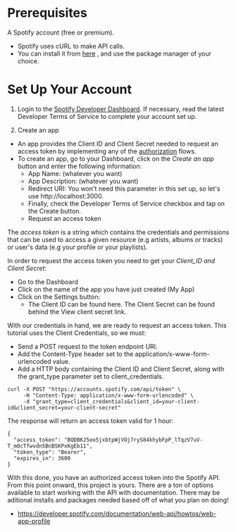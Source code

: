 # Prerequisites
A Spotify account (free or premium).
- Spotify uses cURL to make API calls.
- You can install it from [here](https://curl.se/download.html) , and use the package manager of your choice.

# Set Up Your Account
1. Login to the [Spotify Developer Dashboard](https://developer.spotify.com/dashboard). If necessary, read the latest Developer Terms of Service to complete your account set up.
   
2. Create an app
  - An app provides the Client ID and Client Secret needed to request an access token by implementing any of the [authorization](https://developer.spotify.com/documentation/web-api/concepts/authorization) flows.
  - To create an app, go to your Dashboard, click on the _Create an app_ button and enter the following information:
    - App Name: (whatever you want)
    - App Description: (whatever you want)
    - Redirect URI: You won't need this parameter in this set up, so let's use http://localhost:3000.
    - Finally, check the Developer Terms of Service checkbox and tap on the Create button.
    - Request an access token
    
The _access token_ is a string which contains the credentials and permissions that can be used to access a given resource (e.g artists, albums or tracks) or user's data (e.g your profile or your playlists).

In order to request the access token you need to get your _Client_ID and Client Secret_:
  - Go to the Dashboard
  - Click on the name of the app you have just created (My App)
  - Click on the Settings button: 
     - The Client ID can be found here. The Client Secret can be found behind the View client secret link.

With our credentials in hand, we are ready to request an access token. This tutorial uses the Client Credentials, so we must:
  - Send a POST request to the token endpoint URI.
  - Add the Content-Type header set to the application/x-www-form-urlencoded value.
  - Add a HTTP body containing the Client ID and Client Secret, along with the grant_type parameter set to client_credentials.

```
curl -X POST "https://accounts.spotify.com/api/token" \
     -H "Content-Type: application/x-www-form-urlencoded" \
     -d "grant_type=client_credentials&client_id=your-client-id&client_secret=your-client-secret"
```

The response will return an access token valid for 1 hour:
```
{
  "access_token": "BQDBKJ5eo5jxbtpWjVOj7ryS84khybFpP_lTqzV7uV-T_m0cTfwvdn5BnBSKPxKgEb11",
  "token_type": "Bearer",
  "expires_in": 3600
}
```

With this done, you have an authorized access token into the Spotify API. From this point onward, this project is yours. 
There are a ton of options available to start working with the API with documentation. There may be aditional installs and packages needed based off of what you plan on doing! 
  - https://developer.spotify.com/documentation/web-api/howtos/web-app-profile
